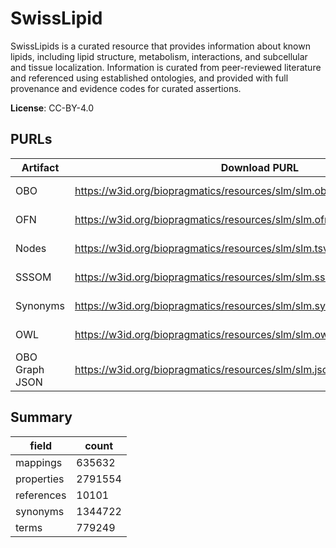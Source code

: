 # SwissLipid

SwissLipids is a curated resource that provides information about known lipids, including lipid structure, metabolism, interactions, and subcellular and tissue localization. Information is curated from peer-reviewed literature and referenced using established ontologies, and provided with full provenance and evidence codes for curated assertions.

**License**: CC-BY-4.0

## PURLs

| Artifact       | Download PURL                                                             | Latest Versioned Download PURL                                                       |
|----------------|---------------------------------------------------------------------------|--------------------------------------------------------------------------------------|
| OBO            | https://w3id.org/biopragmatics/resources/slm/slm.obo.gz                   | https://w3id.org/biopragmatics/resources/slm/2025-08-18/slm.obo.gz                   |
| OFN            | https://w3id.org/biopragmatics/resources/slm/slm.ofn.gz                   | https://w3id.org/biopragmatics/resources/slm/2025-08-18/slm.ofn.gz                   |
| Nodes          | https://w3id.org/biopragmatics/resources/slm/slm.tsv.gz                   | https://w3id.org/biopragmatics/resources/slm/2025-08-18/slm.tsv.gz                   |
| SSSOM          | https://w3id.org/biopragmatics/resources/slm/slm.sssom.tsv                | https://w3id.org/biopragmatics/resources/slm/2025-08-18/slm.sssom.tsv                |
| Synonyms       | https://w3id.org/biopragmatics/resources/slm/slm.synonyms.synonyms.tsv.gz | https://w3id.org/biopragmatics/resources/slm/2025-08-18/slm.synonyms.synonyms.tsv.gz |
| OWL            | https://w3id.org/biopragmatics/resources/slm/slm.owl.gz                   | https://w3id.org/biopragmatics/resources/slm/2025-08-18/slm.owl.gz                   |
| OBO Graph JSON | https://w3id.org/biopragmatics/resources/slm/slm.json.gz                  | https://w3id.org/biopragmatics/resources/slm/2025-08-18/slm.json.gz                  |

## Summary

| field      |   count |
|------------|---------|
| mappings   |  635632 |
| properties | 2791554 |
| references |   10101 |
| synonyms   | 1344722 |
| terms      |  779249 |
